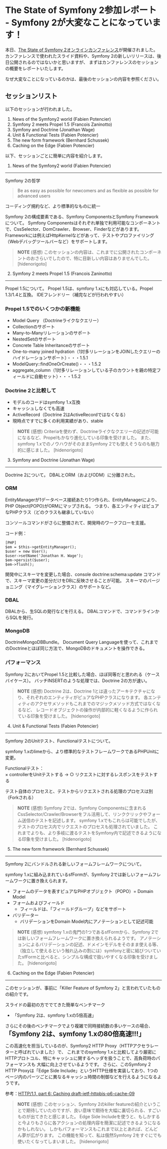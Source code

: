 The State of Symfony 2参加レポート - Symfony 2が大変なことになっています！
==========================================================================

本日、[The State of Symfony 2オンラインカンファレンス](http://www.symfony-live.com/)が開催されました。
カンファレンスで使われたスライド資料や、Symfony 2の新しいリリースは、後日公開されるのではないかと思いますが、
まずはカンファレンスのセッションの概要をレポートいたします。

なぜ大変なことになっているのかは、最後のセッションの内容を参照ください。



セッションリスト
----------------

以下のセッションが行われました。

1. News of the Symfony2 world (Fabien Potencier)
2. Symfony 2 meets Propel 1.5 (Francois Zaninotto)
3. Symfony and Doctrine (Jonathan Wage)
4. Unit & Functional Tests (Fabien Potencier)
5. The new form framework (Bernhard Schussek)
6. Caching on the Edge (Fabien Potencier)

以下、セッションごとに簡単に内容を紹介します。


1. News of the Symfony2 world (Fabien Potencier)
------------------------------------------------

Symfony 2の哲学

> Be as easy as possible for newcomers
> and as flexible as possible for advanced users

コーディング規約など、より標準的なものに統一


Symfony 2の構成要素である、Symfony ComponentsとSymfony Frameworkについて。
Symfony Componentsはそれぞれ単独で利用可能なコンポーネントで、CssSelector、DomCrawler、Browser、Finderなどがあります。
Frameworkには例えばHttpKernelなどがあって、テストやプロファイリング（Webデバッグツールバーなど）をサポートします。


> **NOTE**
> (感想)
> このセッションの内容は、これまでに公開されたコンポーネントのおさらいでしたので、特に目新しい内容はありませんでした。
> [hidenorigoto]



2. Symfony 2 meets Propel 1.5 (Francois Zaninotto)
--------------------------------------------------

Propel 1.5について。
Propel 1.5は、symfony 1.xにも対応している。Propel 1.3/1.4と互換。
IDEフレンドリー（補完などが行われやすい）

### Propel 1.5でのいくつかの新機能

- Model Query （Doctrineライクなクエリー）
- Collectionのサポート
- Many-to-Manyリレーションのサポート
- NestedSetのサポート
- Concrete Table Inheritanceのサポート
- One-to-many joined hydration（1対多リレーションをJOINしたクエリーのハイドレーションサポート）・・・1.5.1
- ModelQuery::findOneOrCreate()・・・1.5.2
- aggregate_column（1対多リレーションしている子のカウントを親の特定フィールドに自動セット）・・・1.5.2


### Doctrine 2と比較して

- モデルのコードはsymfony 1.x互換
- キャッシュしなくても高速
- ActiveRecord（Doctrine 2はActiveRecordではなくなる）
- 現時点ですでに多くの利用実績があり、stable


> **NOTE**
> (感想)
> Criteriaを使わず、Doctrineライクなクエリーの記述が可能になるなど、Propelもかなり進化している印象を受けました。
> また、symfony 1.xでのノウハウがそのままSymfony 2でも使えそうなのも魅力的に感じました。
> [hidenorigoto]



3. Symfony and Doctrine (Jonathan Wage)
---------------------------------------

Doctrine 2について。
DBALとORM（およびODM）に分離された。

### ORM

EntityManagerが1データベース接続あたり1つ作られ、EntityManagerにより、PHP Object(POPO)がORMにマップされる。
つまり、各エンティティはピュアなPHPクラス（どのクラスも継承していない）

コンソールコマンドがさらに整備されて、開発時のワークフローを支援。

コード例：

    [PHP]
    $em = $this->getEntityManager();
    $user = new User();
    $user->setName('Jonathan H. Wage');
    $em->persist($user);
    $em->flush();

開発中にスキーマを変更した場合、console doctrine:schema:update コマンドで、スキーマ変更の差分だけをDBに反映させることが可能。
スキーマのバージョニング（マイグレーションクラス）のサポートなど。


### DBAL

DBALから、生SQLの発行などを行える。
DBALコマンドで、コマンドラインからSQLを発行。


### MongoDB

DoctrineMongoDBBundle。
Document Query Languageを使って、これまでのDoctrineとほぼ同じ方法で、MongoDBのドキュメントを操作できる。


### パフォーマンス

Symfony 2においてPropel 1.5と比較した場合、ほぼ同等だと思われる（ケースバイケース）。
バッチINSERTのような処理では、Doctrine 2の方が速い。


> **NOTE**
> (感想)
> Doctrine 2は、Doctrine 1とは違ったアーキテクチャになり、それぞれのエンティティがピュアなPHPクラスになります。
> 各エンティティのアクセサメソッドもこれまでのマジックメソッド方式ではなくなるなど、
> レコードオブジェクトの操作が内部的に軽くなるように作られている印象を受けました。
> [hidenorigoto]



4. Unit & Functional Tests (Fabien Potencier)
---------------------------------------------

Symfony 2のUnitテスト、Functionalテストについて。

symfony 1.xのlimeから、より標準的なテストフレームワークであるPHPUnitに変更。

Functionalテスト：<br />
× controllerをUnitテストする → ○ リクエストに対するレスポンスをテストする

テスト自体のプロセスと、テストからリクエストされる処理のプロセスは別（Forkされる）


> **NOTE**
> (感想)
> Symfony 2では、Symfony Componentsに含まれるCssSelector/Crawler/Browserをフル活用して、リンククリックやフォーム送信のテストを記述します。
> symfony 1.xでもこれらは可能でしたが、テストのプロセス内でリクエストのプロセスも処理されていました。
> これまでよりも、より多岐に渡るテストをSymfony内で記述できるようになる印象を受けました。
> [hidenorigoto]



5. The new form framework (Bernhard Schussek)
---------------------------------------------

Symfony 2にバンドルされる新しいフォームフレームワークについて。

symfony 1.xに組み込まれているsfFormが、Symfony 2では新しいフォームフレームワークに置き換えられます。

- フォームのデータを表すピュアなPHPオブジェクト（POPO）= Domain Model
- フォームおよびフィールド
  - フィールドは、「フィールドグループ」などをサポート
- バリデーター
  - バリデーションをDomain Model内にアノテーションとして記述可能


> **NOTE**
> (感想)
> symfony 1.xの鬼門の1つであるsfFormから、Symfony 2では新しいフォームフレームワークに置き換えられるようです。
> アノテーションによるバリデーションの記述、ドメインモデルをそのまま使える等、（独立して使えるという触れ込みの割には）symfonyと密に結びついていたsfFormと比べると、シンプルな構成で扱いやすくなる印象を受けました。
> [hidenorigoto]



6. Caching on the Edge (Fabien Potencier)
-----------------------------------------

このセッションが、事前に「Killer Feature of Symfony 2」と言われていたものの紹介です。

スライドの最初の方ででてきた簡単なベンチマーク
- 「Symfony 2は、symfony 1.xの5倍高速」

さらにその後のベンチマークでより複雑で同時接続数の多いケースの場合、<span style="font-size: 1.5em; font-weight: bold;">「Symfony 2は、symfony 1.xの80倍高速!!!」</span>


この高速化を担当しているのが、Symfony2 HTTP Proxy（HTTPアクセラレーターと呼ばれていました）で、
これまでのsymfony 1.xと比較してより厳密にHTTPプロトコル、特にキャッシュに関するヘッダを扱うことで、高負荷時のパフォーマンスも
大幅に向上させているようです。
さらに、このSymfony 2 HTTP Proxyは「Edge Side Include」というHTTP仕様を実装しており、1つのページ内のパーツごとに異なるキャッシュ時間の制御などを行えるようになるようです。


参考：[HTTP/1.1, part 6: Caching draft-ietf-httpbis-p6-cache-09](http://datatracker.ietf.org/doc/draft-ietf-httpbis-p6-cache/)


> **NOTE**
> (感想)
> このセッション、Symfony 2のkiller featureの紹介ということで期待していたのですが、良い意味で期待を大幅に裏切られる、すごいものが出てきたと感じました。
> Edge Side Includeを使うと、もしかすると今よりもさらに各アクションの処理内容を簡潔に記述できるようになるかもしれない。
> しかもパフォーマンスもこれまで以上とあれば、どんどん夢が広がります。
> この機能を知って、私は俄然Symfony 2をすぐにでも使いたくなってしまいました。
> [hidenorigoto]



